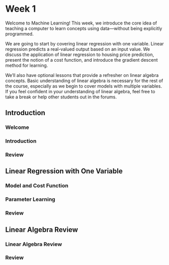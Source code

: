 # Week 1

Welcome to Machine Learning! This week, we introduce the core idea of teaching a computer to learn concepts using data—without being explicitly programmed.

We are going to start by covering linear regression with one variable. Linear regression predicts a real-valued output based on an input value. We discuss the application of linear regression to housing price prediction, present the notion of a cost function, and introduce the gradient descent method for learning.

We’ll also have optional lessons that provide a refresher on linear algebra concepts. Basic understanding of linear algebra is necessary for the rest of the course, especially as we begin to cover models with multiple variables. If you feel confident in your understanding of linear algebra, feel free to take a break or help other students out in the forums.

## Introduction

### Welcome
### Introduction
### Review

## Linear Regression with One Variable

### Model and Cost Function
### Parameter Learning
### Review

## Linear Algebra Review

### Linear Algebra Review
### Review


